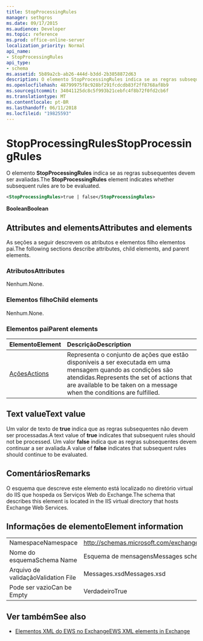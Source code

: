 ```yaml
---
title: StopProcessingRules
manager: sethgros
ms.date: 09/17/2015
ms.audience: Developer
ms.topic: reference
ms.prod: office-online-server
localization_priority: Normal
api_name:
- StopProcessingRules
api_type:
- schema
ms.assetid: 5b89a2cb-ab26-444d-b3dd-2b3858872d63
description: O elemento StopProcessingRules indica se as regras subsequentes devem ser avaliadas.
ms.openlocfilehash: 48799975f8c928bf291fcdcdb83f2ff8768af8b9
ms.sourcegitcommit: 34041125dc8c5f993b21cebfc4f8b72f0fd2cb6f
ms.translationtype: MT
ms.contentlocale: pt-BR
ms.lasthandoff: 06/11/2018
ms.locfileid: "19825593"
---
```

# <a name="stopprocessingrules"></a><span data-ttu-id="c9fb4-103">StopProcessingRules</span><span class="sxs-lookup"><span data-stu-id="c9fb4-103">StopProcessingRules</span></span>

<span data-ttu-id="c9fb4-104">O elemento **StopProcessingRules** indica se as regras subsequentes devem ser avaliadas.</span><span class="sxs-lookup"><span data-stu-id="c9fb4-104">The **StopProcessingRules** element indicates whether subsequent rules are to be evaluated.</span></span> 
  
```XML
<StopProcessingRules>true | false</StopProcessingRules>
```

 <span data-ttu-id="c9fb4-105">**Boolean**</span><span class="sxs-lookup"><span data-stu-id="c9fb4-105">**Boolean**</span></span>
## <a name="attributes-and-elements"></a><span data-ttu-id="c9fb4-106">Attributes and elements</span><span class="sxs-lookup"><span data-stu-id="c9fb4-106">Attributes and elements</span></span>

<span data-ttu-id="c9fb4-107">As seções a seguir descrevem os atributos e elementos filho elementos pai.</span><span class="sxs-lookup"><span data-stu-id="c9fb4-107">The following sections describe attributes, child elements, and parent elements.</span></span>
  
### <a name="attributes"></a><span data-ttu-id="c9fb4-108">Atributos</span><span class="sxs-lookup"><span data-stu-id="c9fb4-108">Attributes</span></span>

<span data-ttu-id="c9fb4-109">Nenhum.</span><span class="sxs-lookup"><span data-stu-id="c9fb4-109">None.</span></span>
  
### <a name="child-elements"></a><span data-ttu-id="c9fb4-110">Elementos filho</span><span class="sxs-lookup"><span data-stu-id="c9fb4-110">Child elements</span></span>

<span data-ttu-id="c9fb4-111">Nenhum.</span><span class="sxs-lookup"><span data-stu-id="c9fb4-111">None.</span></span>
  
### <a name="parent-elements"></a><span data-ttu-id="c9fb4-112">Elementos pai</span><span class="sxs-lookup"><span data-stu-id="c9fb4-112">Parent elements</span></span>

|<span data-ttu-id="c9fb4-113">**Elemento**</span><span class="sxs-lookup"><span data-stu-id="c9fb4-113">**Element**</span></span>|<span data-ttu-id="c9fb4-114">**Descrição**</span><span class="sxs-lookup"><span data-stu-id="c9fb4-114">**Description**</span></span>|
|:-----|:-----|
|[<span data-ttu-id="c9fb4-115">Ações</span><span class="sxs-lookup"><span data-stu-id="c9fb4-115">Actions</span></span>](actions.md) <br/> |<span data-ttu-id="c9fb4-116">Representa o conjunto de ações que estão disponíveis a ser executada em uma mensagem quando as condições são atendidas.</span><span class="sxs-lookup"><span data-stu-id="c9fb4-116">Represents the set of actions that are available to be taken on a message when the conditions are fulfilled.</span></span>  <br/> |
   
## <a name="text-value"></a><span data-ttu-id="c9fb4-117">Text value</span><span class="sxs-lookup"><span data-stu-id="c9fb4-117">Text value</span></span>

<span data-ttu-id="c9fb4-118">Um valor de texto de **true** indica que as regras subsequentes não devem ser processadas.</span><span class="sxs-lookup"><span data-stu-id="c9fb4-118">A text value of **true** indicates that subsequent rules should not be processed.</span></span> <span data-ttu-id="c9fb4-119">Um valor **false** indica que as regras subsequentes devem continuar a ser avaliada.</span><span class="sxs-lookup"><span data-stu-id="c9fb4-119">A value of **false** indicates that subsequent rules should continue to be evaluated.</span></span> 
  
## <a name="remarks"></a><span data-ttu-id="c9fb4-120">Comentários</span><span class="sxs-lookup"><span data-stu-id="c9fb4-120">Remarks</span></span>

<span data-ttu-id="c9fb4-121">O esquema que descreve este elemento está localizado no diretório virtual do IIS que hospeda os Serviços Web do Exchange.</span><span class="sxs-lookup"><span data-stu-id="c9fb4-121">The schema that describes this element is located in the IIS virtual directory that hosts Exchange Web Services.</span></span>
  
## <a name="element-information"></a><span data-ttu-id="c9fb4-122">Informações de elemento</span><span class="sxs-lookup"><span data-stu-id="c9fb4-122">Element information</span></span>

|||
|:-----|:-----|
|<span data-ttu-id="c9fb4-123">Namespace</span><span class="sxs-lookup"><span data-stu-id="c9fb4-123">Namespace</span></span>  <br/> |http://schemas.microsoft.com/exchange/services/2006/messages  <br/> |
|<span data-ttu-id="c9fb4-124">Nome do esquema</span><span class="sxs-lookup"><span data-stu-id="c9fb4-124">Schema Name</span></span>  <br/> |<span data-ttu-id="c9fb4-125">Esquema de mensagens</span><span class="sxs-lookup"><span data-stu-id="c9fb4-125">Messages schema</span></span>  <br/> |
|<span data-ttu-id="c9fb4-126">Arquivo de validação</span><span class="sxs-lookup"><span data-stu-id="c9fb4-126">Validation File</span></span>  <br/> |<span data-ttu-id="c9fb4-127">Messages.xsd</span><span class="sxs-lookup"><span data-stu-id="c9fb4-127">Messages.xsd</span></span>  <br/> |
|<span data-ttu-id="c9fb4-128">Pode ser vazio</span><span class="sxs-lookup"><span data-stu-id="c9fb4-128">Can be Empty</span></span>  <br/> |<span data-ttu-id="c9fb4-129">Verdadeiro</span><span class="sxs-lookup"><span data-stu-id="c9fb4-129">True</span></span>  <br/> |
   
## <a name="see-also"></a><span data-ttu-id="c9fb4-130">Ver também</span><span class="sxs-lookup"><span data-stu-id="c9fb4-130">See also</span></span>



- [<span data-ttu-id="c9fb4-131">Elementos XML do EWS no Exchange</span><span class="sxs-lookup"><span data-stu-id="c9fb4-131">EWS XML elements in Exchange</span></span>](ews-xml-elements-in-exchange.md)

